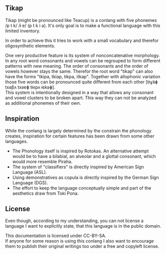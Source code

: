 Tikap
-----

Tikap (might be pronounced like Teacup) is a conlang with five phonemes /p t k/ /ɨ ɐ/ (p t k i a). It's only goal is to make a functional language with this limited inventory.

In order to achieve this it tries to work with a small vocabulary and therefor oligosynthetic elements.

One very productive feature is its system of nonconcatenative morphology. In any root word consonants and vowels can be regrouped to form different patterns with new meaning. The order of consonants and the order of vowels however stays the same. Therefor the root word "tikap" can also have the forms "tkipa, tkiap, tikpa, itkap". Together with allophonic variation those five words can be pronounced quite different from each other [tɨɣäɸ txəβʌ txəɐɸ tɨxpʌ ɨskəɸ].  
This system is intentionally designed in a way that allows any consonant and vowel clusters to be broken apart. This way they can not be analyzed as additional phonemes of their own.

Inspiration
-----------

While the conlang is largely determined by the constrain the phonology creates, inspiration for certain features has been drawn from some other languages.

* The Phonology itself is inspired by Rotokas. An alternative attempt would be to have a bilabial, an alveolar and a glottal consonant, which would more resemble Piraha.
* The system of "classifiers" is directly inspired by American Sign Language (ASL).
* Using demonstratives as copula is directly inspired by the German Sign Language (DGS).
* The effort to keep the language conceptually simple and part of the aesthetics draw from Toki Pona.

License
-------

Even though, according to my understanding, you can not license a language I want to explicitly state, that this language is in the public domain.

This documentation is licensed under CC-BY-SA.  
If anyone for some reason is using this conlang I also want to encourage them to publish their original writings too under a free and copyleft license.
